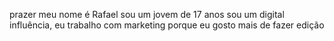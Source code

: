 prazer meu nome é Rafael sou um jovem de 17 anos sou um digital influência, eu trabalho com marketing porque eu gosto mais de fazer edição
